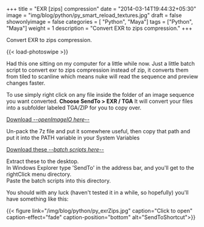 +++
title = "EXR [zips] compression"
date = "2014-03-14T19:44:32+05:30"
image = "img/blog/python/py_smart_reload_textures.jpg"
draft = false
showonlyimage = false
categories = [ "Python", "Maya"]
tags = ["Python", "Maya"]
weight = 1
description = "Convert EXR to zips compression."
+++

Convert EXR to zips compression.
<!--more-->
{{< load-photoswipe >}}


Had this one sitting on my computer for a little while now. Just a little batch script to convert exr to zips compression instead of zip, it converts them from tiled to scanline which means nuke will read the sequence and preview changes faster.

To use simply right click on any file inside the folder of an image sequence you want converted.
**Choose SendTo > EXR / TGA**
It will convert your files into a subfolder labeled TGA/ZIP for you to copy over.

[Download --*openImageIO here*--](/downloads/exr_OpenImageIO.7z)  

Un-pack the 7z file and put it somewhere useful, then copy that path and put it into the PATH variable in your System Variables

[Download these --*batch scripts here*--](/downloads/exr_batchscripts.7z)  

Extract these to the desktop.  
In Windows Explorer type 'SendTo' in the address bar, and you'll get to the rightClick menu directory.  
Paste the batch scripts into this directory.

You should with any luck (haven't tested it in a while, so hopefully) you'll have something like this:

{{< figure link="/img/blog/python/py_exrZips.jpg" caption="Click to open" caption-effect="fade" caption-position="bottom" alt="SendToShortcut">}}